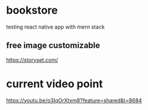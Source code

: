# bookstore
testing react native app with mern stack

## free image customizable
https://storyset.com/


# current video point
https://youtu.be/o3IqOrXtxm8?feature=shared&t=8684
